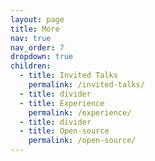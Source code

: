 ```yaml
---
layout: page
title: More
nav: true
nav_order: 7
dropdown: true
children:
  - title: Invited Talks
    permalink: /invited-talks/
  - title: divider
  - title: Experience
    permalink: /experience/
  - title: divider
  - title: Open-source
    permalink: /open-source/
---
```


